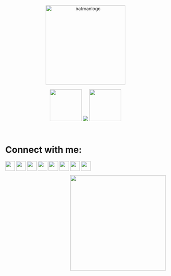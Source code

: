 <div align="center">
    <img src="https://media.giphy.com/media/MdSd5OVojIyK8EjaqQ/giphy.gif" width="250" " alt="batmanlogo" />
</div>
                                                                                            
<div align="center">  
<p float="left">
  <img src="https://media.giphy.com/media/sYuWEenQWoQ3zDaBJO/giphy.gif" width="100" /> 
      <img src="https://readme-typing-svg.herokuapp.com?font=Staatliches&size=35&color=ecaa21&center=true&lines=Muazzam+Soomro;I'm+Vengeance" />
  <img src="https://media.giphy.com/media/sYuWEenQWoQ3zDaBJO/giphy.gif" width="100" />
</p>
</div>
<br>
                                                                                                                                 
# Connect with me: 
<div align ="center">
<p align="left">
<a href="http://twitter.com/MishManners" target="blank"><img align="center" src="https://github.com/mishmanners/MishManners/blob/master/socials/twitter%20(2).png" alt="" height="30" /></a>
<a href="http://linkedin.com/in/mishmanners" target="blank"><img align="center" src="https://github.com/mishmanners/MishManners/blob/master/socials/transparent-Linkedin-logo-icon.png" alt="" height="30" /></a>
<a href="http://instagram.com/mishmanners" target="blank"><img align="center" src="https://github.com/mishmanners/MishManners/blob/master/socials/instagram.png" alt="" height="30" /></a>
<a href="http://twitch.tv/MishManners" target="blank"><img align="center" src="https://github.com/mishmanners/MishManners/blob/master/socials/twitch.png" alt="" height="30" /></a>
<a href="http://youtube.com/c/MishManners" target="blank"><img align="center" src="https://github.com/mishmanners/MishManners/blob/master/socials/youtube.png" alt="" height="30" /></a>
<a href="http://mishmanners.com" target="blank"><img align="center" src="https://github.com/mishmanners/MishManners/blob/master/socials/chrome.png" alt="" height="30" /></a>
<a href="https://hackathongoddess.wordpress.com/" target="blank"><img align="center" src="https://github.com/mishmanners/MishManners/blob/master/socials/chrome.png" alt="" height="30" /></a>
<a href="https://dev.to/mishmanners" target="blank"><img align="center" src="https://github.com/mishmanners/MishManners/blob/master/socials/devto.png" alt="" height="30" /></a>
</p>
<p align= "right">
 <img src="https://media.giphy.com/media/pHXffN5suYEffZVukL/giphy.gif" width= "300" /> 
</p>
                                                                                                                                 </div>
                                                                                                                                 
                                                                                                                                 
                                                                                                         

                                                                                                                                                                                               
                                                                                                         

